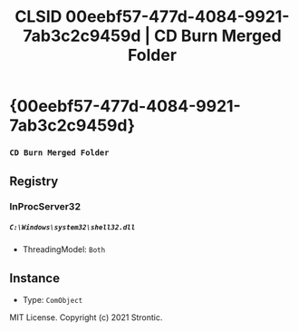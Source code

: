 ﻿---
title: "CLSID 00eebf57-477d-4084-9921-7ab3c2c9459d | CD Burn Merged Folder"
excerpt: What is COM-Object CLSID 00eebf57-477d-4084-9921-7ab3c2c9459d?
---

# {00eebf57-477d-4084-9921-7ab3c2c9459d}

### `CD Burn Merged Folder`

## Registry


### InProcServer32

##### `C:\Windows\system32\shell32.dll`
* ThreadingModel: `Both`

## Instance

* Type: `ComObject`

MIT License. Copyright (c) 2021 Strontic.



